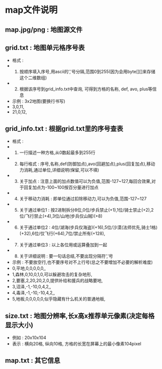 ﻿# map文件说明

## map.jpg/png : 地图源文件

## grid.txt : 地图单元格序号表

* 格式 : 
* 1. 按顺序填入序号,用ascii的','号分隔,范围0到255(因为会用byte[][]来存储这个二维数组)
* 2. 根据该序号到grid_info.txt中查询, 可得到方格的名称, def, avo, plus等信息
* 示例 : 3x2地图(要换行书写)
* 3,0,11,
* 21,0,12,

## grid_info.txt : 根据grid.txt里的序号查表

* 格式 : 
* 1. 一行描述一种方格,从0数起最多到255行
* 2. 每行格式 : 序号,名称,def(防御加点),avo(回避加点),plus(回复加点),移动力消耗,通过单位,详细说明(保留,可以不填)
* 3. 关于加点 : 注意上面的加点数值可以为负值,范围-127~127,每回合效果,对于回复加点为-100~100按百分量进行加点
* 4. 关于移动力消耗 : 即单位通过扣除移动力,可以为负值,范围-127~127
* 5. 关于通过单位1 : 按2进制拆分8位,0位/步兵禁止(+1),1位/骑士禁止(+2),2位/飞行禁止(+4),3位/山地(步兵仅山贼)(+8)
* 6. 关于通过单位2 : 4位/湖海(步兵仅海盗)(+16),5位/沙漠(法师优先,骑士1格)(+32),6位/仅飞行(+64),7位/禁止所有(+128),
* 7. 关于通过单位3 : 以上各位用或运算叠加到一起
* 8. 关于详细说明 : 要一句话总结,不要出现分隔符','号
* 示例 : 不要放空行,也不要序号对不上行号(总之不要增加不必要的解析难度)
* 0,平地,0,0,0,0,0,,
* 1,森林,0,10,0,1,0,可以躲避攻击的复杂地形,
* 2,要塞,2,20,20,2,0,提供补给和援兵的战略要地,
* 3,沼泽,-1,-10,0,4,2,,
* 4,毒泽,-1,-10,-10,4,2,,
* 5,地板,0,0,0,0,0,似乎隐藏有什么机关的普通地板,

## size.txt : 地图分辨率,长x高x推荐单元像素(决定每格显示大小)

* 例如 : 20x10x104
* 表示 : 横向20格, 纵向10格, 方格的长宽在屏幕上的最小像素104pixel

## map.txt : 其它信息
